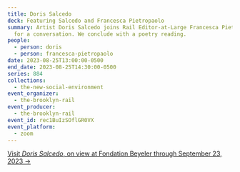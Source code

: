 ```yaml
---
title: Doris Salcedo
deck: Featuring Salcedo and Francesca Pietropaolo
summary: Artist Doris Salcedo joins Rail Editor-at-Large Francesca Pietropaolo
  for a conversation. We conclude with a poetry reading.
people:
  - person: doris
  - person: francesca-pietropaolo
date: 2023-08-25T13:00:00-0500
end_date: 2023-08-25T14:30:00-0500
series: 884
collections:
  - the-new-social-environment
event_organizer:
  - the-brooklyn-rail
event_producer:
  - the-brooklyn-rail
event_id: rec1BuIzSOflGR0VX
event_platform:
  - zoom
---
```

[V﻿isit *Doris Salcedo*, on view at Fondation Beyeler through September 23, 2023 →](https://www.fondationbeyeler.ch/en/exhibitions/doris-salcedo)